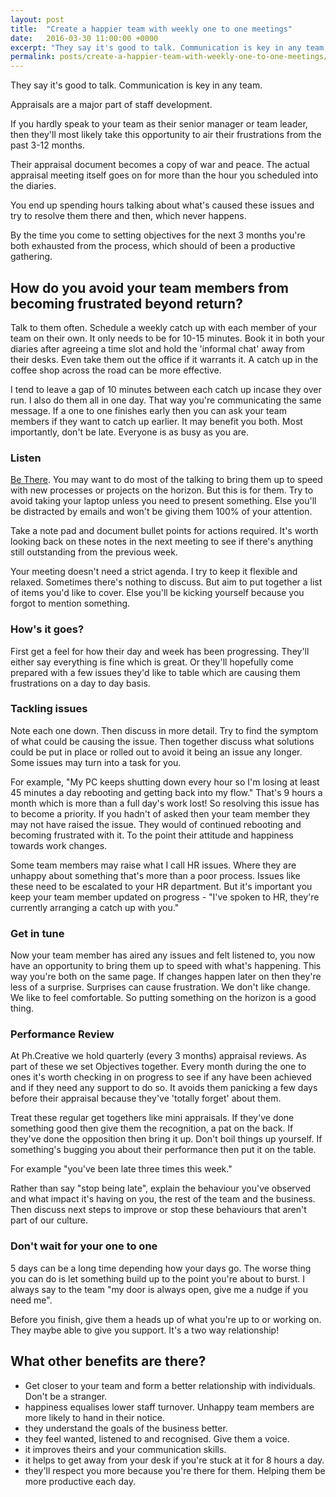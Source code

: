 ```yaml
---
layout: post
title:  "Create a happier team with weekly one to one meetings"
date:   2016-03-30 11:00:00 +0000
excerpt: "They say it's good to talk. Communication is key in any team."
permalink: posts/create-a-happier-team-with-weekly-one-to-one-meetings/
---
```


<p class="lead">They say it's good to talk. Communication is key in any team.</p>

Appraisals are a major part of staff development. 

If you hardly speak to your team as their senior manager or team leader, then they'll most likely take this opportunity to air their frustrations from the past 3-12 months. 

Their appraisal document becomes a copy of war and peace. The actual appraisal meeting itself goes on for more than the hour you scheduled into the diaries. 

You end up spending hours talking about what's caused these issues and try to resolve them there and then, which never happens. 

By the time you come to setting objectives for the next 3 months you're both exhausted from the process, which should of been a productive gathering. 

## How do you avoid your team members from becoming frustrated beyond return?

Talk to them often. Schedule a weekly catch up with each member of your team on their own. It only needs to be for 10-15 minutes. Book it in both your diaries after agreeing a time slot and hold the 'informal chat' away from their desks. Even take them out the office if it warrants it. A catch up in the coffee shop across the road can be more effective.

I tend to leave a gap of 10 minutes between each catch up incase they over run. I also do them all in one day. That way you're communicating the same message. If a one to one finishes early then you can ask your team members if they want to catch up earlier. It may benefit you both. Most importantly, don't be late. Everyone is as busy as you are.

### Listen
<a href="http://www.fishphilosophy.com/product/fish-for-leaders-be-there/" target="_blank">Be There</a>.
You may want to do most of the talking to bring them up to speed with new processes or projects on the horizon. But this is for them. Try to avoid taking your laptop unless you need to present something. Else you'll be distracted by emails and won't be giving them 100% of your attention. 

Take a note pad and document bullet points for actions required. It's worth looking back on these notes in the next meeting to see if there's anything still outstanding from the previous week. 

Your meeting doesn't need a strict agenda. I try to keep it flexible and relaxed. Sometimes there's nothing to discuss. But aim to put together a list of items you'd like to cover. Else you'll be kicking yourself because you forgot to mention something. 

### How's it goes? 
First get a feel for how their day and week has been progressing. They'll either say everything is fine which is great. Or they'll hopefully come prepared with a few issues they'd like to table which are causing them frustrations on a day to day basis.

### Tackling issues
Note each one down. Then discuss in more detail. Try to find the symptom of what could be causing the issue. Then together discuss what solutions could be put in place or rolled out to avoid it being an issue any longer. Some issues may turn into a task for you. 

For example, "My PC keeps shutting down every hour so I'm losing at least 45 minutes a day rebooting and getting back into my flow." That's 9 hours a month which is more than a full day's work lost! So resolving this issue has to become a priority. If you hadn't of asked then your team member they may not have raised the issue. They would of continued rebooting and becoming frustrated with it. To the point their attitude and happiness towards work changes.

Some team members may raise what I call HR issues. Where they are unhappy about something that's more than a poor process. Issues like these need to be escalated to your HR department. But it's important you keep your team member updated on progress - "I've spoken to HR, they're currently arranging a catch up with you."

### Get in tune
Now your team member has aired any issues and felt listened to, you now have an opportunity to bring them up to speed with what's happening. This way you're both on the same page. If changes happen later on then they're less of a surprise. Surprises can cause frustration. We don't like change. We like to feel comfortable. So putting something on the horizon is a good thing. 

### Performance Review
At Ph.Creative we hold quarterly (every 3 months) appraisal reviews. As part of these we set Objectives together. Every month during the one to ones it's worth checking in on progress to see if any have been achieved and if they need any support to do so. It avoids them panicking a few days before their appraisal because they've 'totally forget' about them. 

Treat these regular get togethers like mini appraisals. If they've done something good then give them the recognition, a pat on the back. If they've done the opposition then bring it up. Don't boil things up yourself. If something's bugging you about their performance then put it on the table.

For example "you've been late three times this week."

Rather than say "stop being late", explain the behaviour you've observed and what impact it's having on you, the rest of the team and the business. Then discuss next steps to improve or stop these behaviours that aren't part of our culture.

### Don't wait for your one to one

5 days can be a long time depending how your days go. The worse thing you can do is let something build up to the point you're about to burst. I always say to the team "my door is always open, give me a nudge if you need me". 

Before you finish, give them a heads up of what you're up to or working on. They maybe able to give you support. It's a two way relationship!

## What other benefits are there?

- Get closer to your team and form a better relationship with individuals. Don't be a stranger.
- happiness equalises lower staff turnover. Unhappy team members are more likely to hand in their notice.
- they understand the goals of the business better. 
- they feel wanted, listened to and recognised. Give them a voice.
- it improves theirs and your communication skills.
- it helps to get away from your desk if you're stuck at it for 8 hours a day.
- they'll respect you more because you're there for them. Helping them be more productive each day.